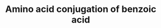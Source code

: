 ---
annotations:
- id: PW:0000011
  parent: classic metabolic pathway
  type: Pathway Ontology
  value: amino acid metabolic pathway
authors:
- MaintBot
- Egonw
- Mkutmon
- Eweitz
description: ''
last-edited: 2021-05-25
organisms:
- Canis familiaris
redirect_from:
- /index.php/Pathway:WP1127
- /instance/WP1127
revision: null
schema-jsonld:
- '@context': https://schema.org/
  '@id': https://wikipathways.github.io/pathways/WP1127.html
  '@type': Dataset
  creator:
    '@type': Organization
    name: WikiPathways
  description: ''
  keywords:
  - ACSS2
  - AMP
  - ATP
  - Acetyl CoA
  - Benzoic acid
  - Benzoic acid AMP ester
  - Benzoyl-CoA
  - Coenzyme A
  - GLYAT
  - GLYATL1
  - GLYATL2
  - Phosphate
  - glycine
  - hippuric acid
  license: CC0
  name: Amino acid conjugation of benzoic acid
seo: CreativeWork
title: Amino acid conjugation of benzoic acid
wpid: WP1127
---